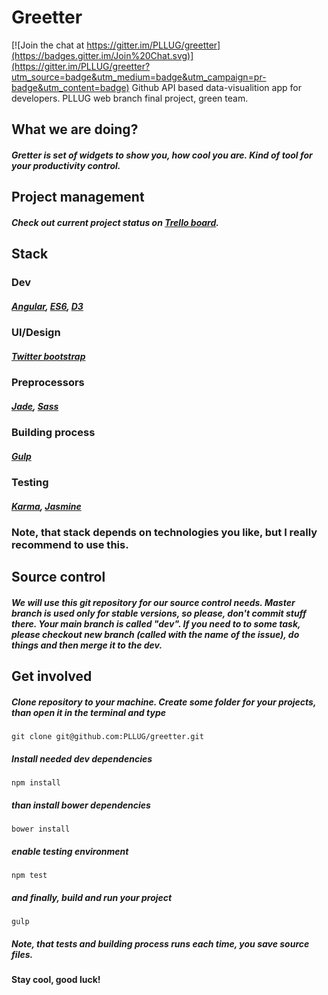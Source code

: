 # Greetter

[![Join the chat at https://gitter.im/PLLUG/greetter](https://badges.gitter.im/Join%20Chat.svg)](https://gitter.im/PLLUG/greetter?utm_source=badge&utm_medium=badge&utm_campaign=pr-badge&utm_content=badge)
Github API based data-visualition app for developers. PLLUG web branch final project, green team.
## What we are doing?
##### Gretter is set of widgets to show you, how cool you are. Kind of tool for your productivity control.
## Project management
##### Check out current project status on [Trello board](https://trello.com/b/RYbD6RAJ/gretter).
## Stack
### Dev
##### [Angular](https://angularjs.org), [ES6](https://github.com/lukehoban/es6features), [D3](http://d3js.org)
### UI/Design
##### [Twitter bootstrap](http://getbootstrap.com/2.3.2/)
### Preprocessors
##### [Jade](http://jade-lang.com), [Sass](http://sass-lang.com)
### Building process
##### [Gulp](http://gulpjs.com)
### Testing
##### [Karma](http://karma-runner.github.io/0.12/index.html), [Jasmine](http://jasmine.github.io)
### Note, that stack depends on technologies you like, but I really recommend to use this.
## Source control
##### We will use this git repository for our source control needs. Master branch is used only for **stable** versions, so please, don't commit stuff there. Your main branch is called "dev". If you need to to some task, please checkout new branch (called with the name of the issue), do things and then merge it to the dev.
## Get involved
##### Clone repository to your machine. Create some folder for your projects, than open it in the terminal and type
```
git clone git@github.com:PLLUG/greetter.git
```
##### Install needed dev dependencies
```
npm install
```
##### than install bower dependencies
```
bower install
``` 
##### enable testing environment
```
npm test
```
##### and finally, build and run your project
```
gulp
```
##### Note, that tests and building process runs each time, you save source files.
#### Stay cool, good luck!
